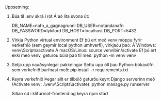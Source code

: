 Uppsetning:

1. Búa til .env skrá í rót
   Á að líta svona út:

   DB_NAME=nafn_a_gagnagrunni
   DB_USER=notandanafn
   DB_PASSWORD=lykilord
   DB_HOST=localhost
   DB_PORT=5432

2. Virkja Python virtual environment
   Ef þú ert með venv möppu fyrir verkefnið (sem geymir local python umhverfi), virkjaðu það:
   Á Windows:
   venv\Scripts\activate
   Á macOS/Linux:
   source venv/bin/activate
   Ef þú ert ekki með venv, geturðu búið það til með:
   python -m venv venv

3. Setja upp nauðsynlegar pakkningar
   Settu upp öll þau Python-bókasöfn sem verkefnið þarfnast með:
   pip install -r requirements.txt

4. Keyra verkefnið
   Þegar allt er tilbúið geturðu keyrt Django serverinn með (Activate venv: .\venv\Scripts\activate):
   python manage.py runserver

   Síðan cd í klifurmot-frontend og keyra npm start
